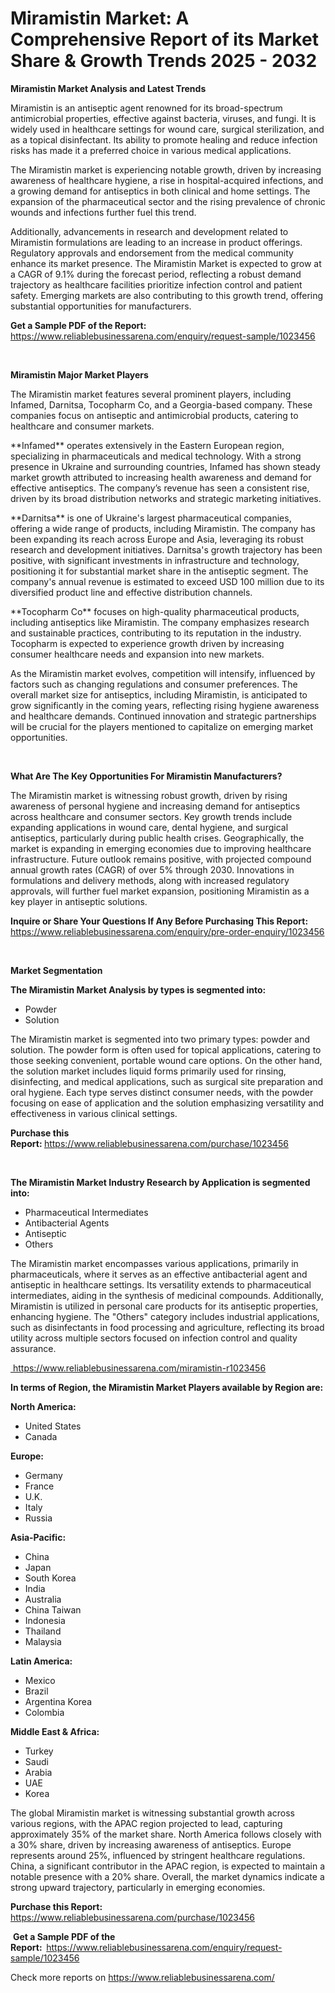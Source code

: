 <p><h1>Miramistin Market: A Comprehensive Report of its Market Share & Growth Trends 2025 - 2032</h1></p><p><strong>Miramistin Market Analysis and Latest Trends</strong></p>
<p><p>Miramistin is an antiseptic agent renowned for its broad-spectrum antimicrobial properties, effective against bacteria, viruses, and fungi. It is widely used in healthcare settings for wound care, surgical sterilization, and as a topical disinfectant. Its ability to promote healing and reduce infection risks has made it a preferred choice in various medical applications. </p><p>The Miramistin market is experiencing notable growth, driven by increasing awareness of healthcare hygiene, a rise in hospital-acquired infections, and a growing demand for antiseptics in both clinical and home settings. The expansion of the pharmaceutical sector and the rising prevalence of chronic wounds and infections further fuel this trend. </p><p>Additionally, advancements in research and development related to Miramistin formulations are leading to an increase in product offerings. Regulatory approvals and endorsement from the medical community enhance its market presence. The Miramistin Market is expected to grow at a CAGR of 9.1% during the forecast period, reflecting a robust demand trajectory as healthcare facilities prioritize infection control and patient safety. Emerging markets are also contributing to this growth trend, offering substantial opportunities for manufacturers.</p></p>
<p><strong>Get a Sample PDF of the Report:&nbsp;</strong> <a href="https://www.reliablebusinessarena.com/enquiry/request-sample/1023456?utm_campaign=3021&utm_medium=2&utm_source=Github&utm_content=ia&utm_term=06032025&utm_id=miramistin">https://www.reliablebusinessarena.com/enquiry/request-sample/1023456</a></p>
<p>&nbsp;</p>
<p><strong>Miramistin Major Market Players</strong></p>
<p><p>The Miramistin market features several prominent players, including Infamed, Darnitsa, Tocopharm Co, and a Georgia-based company. These companies focus on antiseptic and antimicrobial products, catering to healthcare and consumer markets.</p><p>**Infamed** operates extensively in the Eastern European region, specializing in pharmaceuticals and medical technology. With a strong presence in Ukraine and surrounding countries, Infamed has shown steady market growth attributed to increasing health awareness and demand for effective antiseptics. The company’s revenue has seen a consistent rise, driven by its broad distribution networks and strategic marketing initiatives.</p><p>**Darnitsa** is one of Ukraine's largest pharmaceutical companies, offering a wide range of products, including Miramistin. The company has been expanding its reach across Europe and Asia, leveraging its robust research and development initiatives. Darnitsa's growth trajectory has been positive, with significant investments in infrastructure and technology, positioning it for substantial market share in the antiseptic segment. The company's annual revenue is estimated to exceed USD 100 million due to its diversified product line and effective distribution channels.</p><p>**Tocopharm Co** focuses on high-quality pharmaceutical products, including antiseptics like Miramistin. The company emphasizes research and sustainable practices, contributing to its reputation in the industry. Tocopharm is expected to experience growth driven by increasing consumer healthcare needs and expansion into new markets.</p><p>As the Miramistin market evolves, competition will intensify, influenced by factors such as changing regulations and consumer preferences. The overall market size for antiseptics, including Miramistin, is anticipated to grow significantly in the coming years, reflecting rising hygiene awareness and healthcare demands. Continued innovation and strategic partnerships will be crucial for the players mentioned to capitalize on emerging market opportunities.</p></p>
<p>&nbsp;</p>
<p><strong>What Are The Key Opportunities For Miramistin Manufacturers?</strong></p>
<p><p>The Miramistin market is witnessing robust growth, driven by rising awareness of personal hygiene and increasing demand for antiseptics across healthcare and consumer sectors. Key growth trends include expanding applications in wound care, dental hygiene, and surgical antiseptics, particularly during public health crises. Geographically, the market is expanding in emerging economies due to improving healthcare infrastructure. Future outlook remains positive, with projected compound annual growth rates (CAGR) of over 5% through 2030. Innovations in formulations and delivery methods, along with increased regulatory approvals, will further fuel market expansion, positioning Miramistin as a key player in antiseptic solutions.</p></p>
<p><strong>Inquire or Share Your Questions If Any Before Purchasing This Report:</strong> <a href="https://www.reliablebusinessarena.com/enquiry/pre-order-enquiry/1023456?utm_campaign=3021&utm_medium=2&utm_source=Github&utm_content=ia&utm_term=06032025&utm_id=miramistin">https://www.reliablebusinessarena.com/enquiry/pre-order-enquiry/1023456</a></p>
<p>&nbsp;</p>
<p><strong>Market Segmentation</strong></p>
<p><strong>The Miramistin Market Analysis by types is segmented into:</strong></p>
<p><ul><li>Powder</li><li>Solution</li></ul></p>
<p><p>The Miramistin market is segmented into two primary types: powder and solution. The powder form is often used for topical applications, catering to those seeking convenient, portable wound care options. On the other hand, the solution market includes liquid forms primarily used for rinsing, disinfecting, and medical applications, such as surgical site preparation and oral hygiene. Each type serves distinct consumer needs, with the powder focusing on ease of application and the solution emphasizing versatility and effectiveness in various clinical settings.</p></p>
<p><strong>Purchase this Report:&nbsp;</strong><a href="https://www.reliablebusinessarena.com/purchase/1023456?utm_campaign=3021&utm_medium=2&utm_source=Github&utm_content=ia&utm_term=06032025&utm_id=miramistin">https://www.reliablebusinessarena.com/purchase/1023456</a></p>
<p>&nbsp;</p>
<p><strong>The Miramistin Market Industry Research by Application is segmented into:</strong></p>
<p><ul><li>Pharmaceutical Intermediates</li><li>Antibacterial Agents</li><li>Antiseptic</li><li>Others</li></ul></p>
<p><p>The Miramistin market encompasses various applications, primarily in pharmaceuticals, where it serves as an effective antibacterial agent and antiseptic in healthcare settings. Its versatility extends to pharmaceutical intermediates, aiding in the synthesis of medicinal compounds. Additionally, Miramistin is utilized in personal care products for its antiseptic properties, enhancing hygiene. The "Others" category includes industrial applications, such as disinfectants in food processing and agriculture, reflecting its broad utility across multiple sectors focused on infection control and quality assurance.</p></p>
<p><a href="https://www.reliablebusinessarena.com/miramistin-r1023456?utm_campaign=3021&utm_medium=2&utm_source=Github&utm_content=ia&utm_term=06032025&utm_id=miramistin">&nbsp;https://www.reliablebusinessarena.com/miramistin-r1023456</a></p>
<p><strong>In terms of Region, the Miramistin Market Players available by Region are:</strong></p>
<p>
    <p> <strong> North America: </strong>
        <ul>
            <li>United States</li>
            <li>Canada</li>
        </ul>
        </p> 
    <p> <strong> Europe: </strong>
        <ul>
            <li>Germany</li>
            <li>France</li>
            <li>U.K.</li>
            <li>Italy</li>
            <li>Russia</li>
        </ul>
        </p> 
    <p> <strong> Asia-Pacific: </strong>
        <ul>
            <li>China</li>
            <li>Japan</li>
            <li>South Korea</li>
            <li>India</li>
            <li>Australia</li>
            <li>China Taiwan</li>
            <li>Indonesia</li>
            <li>Thailand</li>
            <li>Malaysia</li>
        </ul>
        </p> 
    <p> <strong> Latin America: </strong>
        <ul>
            <li>Mexico</li>
            <li>Brazil</li>
            <li>Argentina Korea</li>
            <li>Colombia</li>
        </ul>
        </p> 
    <p> <strong> Middle East & Africa: </strong>
        <ul>
            <li>Turkey</li>
            <li>Saudi</li>
            <li>Arabia</li>
            <li>UAE</li>
            <li>Korea</li>
        </ul>
    </p>
    </p>
<p><p>The global Miramistin market is witnessing substantial growth across various regions, with the APAC region projected to lead, capturing approximately 35% of the market share. North America follows closely with a 30% share, driven by increasing awareness of antiseptics. Europe represents around 25%, influenced by stringent healthcare regulations. China, a significant contributor in the APAC region, is expected to maintain a notable presence with a 20% share. Overall, the market dynamics indicate a strong upward trajectory, particularly in emerging economies.</p></p>
<p><strong>Purchase this Report: </strong><a href="https://www.reliablebusinessarena.com/purchase/1023456?utm_campaign=3021&utm_medium=2&utm_source=Github&utm_content=ia&utm_term=06032025&utm_id=miramistin">https://www.reliablebusinessarena.com/purchase/1023456</a></p>
<p>&nbsp;<strong>Get a Sample PDF of the Report:&nbsp;&nbsp;</strong><a href="https://www.reliablebusinessarena.com/enquiry/request-sample/1023456?utm_campaign=3021&utm_medium=2&utm_source=Github&utm_content=ia&utm_term=06032025&utm_id=miramistin">https://www.reliablebusinessarena.com/enquiry/request-sample/1023456</a></p>
<p><strong></strong></p>
<p>Check more reports on <a href="https://www.reliablebusinessarena.com/?utm_campaign=3021&utm_medium=2&utm_source=Github&utm_content=ia&utm_term=06032025&utm_id=miramistin">https://www.reliablebusinessarena.com/</a></p>